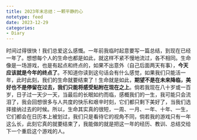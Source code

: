 ```yaml
---
title: 2023年末总结：一颗平静的心
notetype: feed
date: 2023-12-29
categories: 
- Diary
---
```


时间过得很快！我们总爱这么感慨。一年前我临时起意要写一篇总结，到现在已经一年了。想想每个人的生命也都是如此，就这样不紧不慢地流过，各不相同。生命像是一场游戏，也是有起点和终点的，如果不出意外（自己后面两天有事），**今天应该就是今年的终点了**。不知道你读到这句话会有什么感觉，如果我们只能活一年，此时此刻，我们的生命就要结束了！生命就是如此，**期望不是在未来降临，美好也不是停留在过去，我们只能将感受贴附在现在之上**。倘若我现在八十岁或一百岁，日子过一天少一天，当最后的长眠如约而临，感概我们的一生，我可能只会流泪了，我会回想很多与人共度的快乐和艰辛时刻，它们都只剩下美好了，当我们选择接纳过去的时候。所以，生命其实真的很短，一周、一月、一年、十年、一生，它们都会在日历本上被划过，我们只是看待它的视角不同，倘若我的游戏只有一年这么长，此刻它真的就要结束了，我能做的就是把这一年的经历、教训、总结交给下一个重启这个游戏的人。



